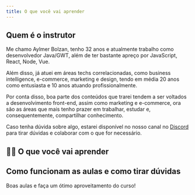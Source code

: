 ```yaml
---
title: O que você vai aprender
---
```


## Quem é o instrutor

Me chamo Aylmer Bolzan, tenho 32 anos e atualmente trabalho como desenvolvedor Java/GWT, além de ter bastante apreço por JavaScript, React, Node, Vue.

Além disso, já atuei em áreas techs correlacionadas, como business intelligence, e-commerce, marketing e design, tendo em média 20 anos como entusiasta e 10 anos atuando profissionalmente.

Por conta disso, boa parte dos conteúdos que trarei tendem a ser voltados a desenvolvimento front-end, assim como marketing e e-commerce, ora são as áreas que mais tenho prazer em trabalhar, estudar e, consequentemente, compartilhar conhecimento.

Caso tenha dúvida sobre algo, estarei disponível no nosso canal no [Discord](https://discord.gg/8BCByyXxq8) para tirar dúvidas e colaborar com o que for necessário. 

## 👩‍💻 O que você vai aprender

<!-- Esse curso vai ser para quem nunca teve contato com HTML. Nele vou explicar desde o conceito do que é o HTML até criarmos nosso primeiro site só usando HTML.

Você não precisa de nenhuma experiência prévia para fazer esse curso, nem precisa de nenhuma ferramenta instalada, pois vamos fazer tudo online, usando o [Codepen](https://codepen.io/pen/), e só depois que você já estiver entendendo bem, vamos aprofundar um pouco mais. Mas não se preocupe, tudo vai ser listado passo a passo. -->

## Como funcionam as aulas e como tirar dúvidas

<!-- As aulas serão todas em texto e você, depois de logado, poderá salvar o seu progresso. Toda vez que abrir um curso, e ir para a próxima aula, você terá a opção de **Finalizar Aula**, indicando que você concluiu a leitura daquela aula.

As aulas podem ou não ter tarefas, que serão como enviar um texto ou uma imagem (printscreen do seu progresso). O certificado será entregue apenas para as pessoas que concluiram todas as tarefas, que serão previamente revisadas pela nossa equipe.

As tarefas ficam localizadas lá no rodapé da aula.

As dúvidas que surgirem durante as aulas devem ser tiradas no [Discord](https://discord.gg/8BCByyXxq8). _Tá Gabriel, mas por que no Discord?_ Porque é uma ferramenta muito conhecida e talvez a sua dúvida seja a mesma dúvida do seu colega, dessa forma você poderá percorrer toda a lista de perguntas sobre o curso e/ou aula específica e conferir se outro aluno já passou pelo mesmo problema que o seu. -->

Boas aulas e faça um ótimo aproveitamento do curso!